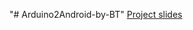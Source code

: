 "# Arduino2Android-by-BT" 
[Project slides](https://drive.google.com/file/d/0B-Yp-wbkWoLgcG9JSnF4UGR1R2s/preview)
